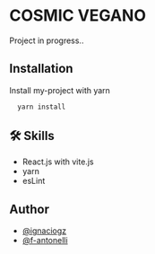 # COSMIC VEGANO

Project in progress..

## Installation

Install my-project with yarn

```bash
  yarn install
```

## 🛠 Skills

- React.js with vite.js
- yarn
- esLint

## Author

- [@ignaciogz](https://github.com/ignaciogz)
- [@f-antonelli](https://github.com/f-antonelli)

